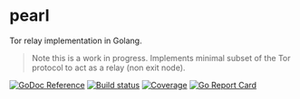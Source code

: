 # pearl

Tor relay implementation in Golang.

> Note this is a work in progress. Implements minimal subset of the Tor protocol to act as a relay (non exit node).

[![GoDoc Reference](http://img.shields.io/badge/godoc-reference-5272B4.svg?style=flat-square)](http://godoc.org/github.com/mmcloughlin/pearl)
[![Build status](https://img.shields.io/travis/mmcloughlin/pearl.svg?style=flat-square)](https://travis-ci.org/mmcloughlin/pearl)
[![Coverage](https://img.shields.io/coveralls/mmcloughlin/pearl.svg?style=flat-square)](https://coveralls.io/r/mmcloughlin/pearl)
[![Go Report Card](https://goreportcard.com/badge/github.com/mmcloughlin/pearl?style=flat-square)](https://goreportcard.com/report/github.com/mmcloughlin/pearl)

